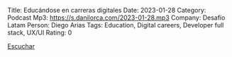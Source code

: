 Title: Educándose en carreras digitales
Date: 2023-01-28
Category: Podcast
Mp3: https://s.danilorca.com/2023-01-28.mp3
Company: Desafío Latam
Person: Diego Arias
Tags: Education, Digital careers, Developer full stack, UX/UI
Rating: 0

<a href="https://s.danilorca.com/2023-01-28.mp3" type="audio/mpeg">
Escuchar
</a>
